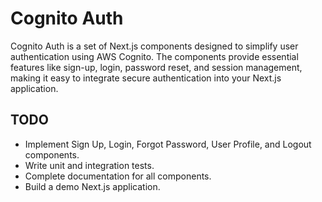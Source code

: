 # Cognito Auth

Cognito Auth is a set of Next.js components designed to simplify user authentication using AWS Cognito. The components provide essential features like sign-up, login, password reset, and session management, making it easy to integrate secure authentication into your Next.js application.

## TODO

- Implement Sign Up, Login, Forgot Password, User Profile, and Logout components.
- Write unit and integration tests.
- Complete documentation for all components.
- Build a demo Next.js application.

